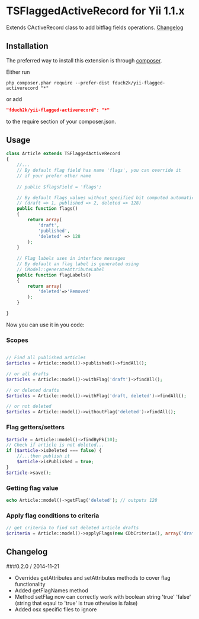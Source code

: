 # TSFlaggedActiveRecord for Yii 1.1.x

Extends CActiveRecord class to add bitflag fields operations. [Changelog](#Changelog)

## Installation
The preferred way to install this extension is through [composer](http://getcomposer.org/download/).

Either run

```
php composer.phar require --prefer-dist fduch2k/yii-flagged-activerecord "*"
```

or add

```json
"fduch2k/yii-flagged-activerecord": "*"
```

to the require section of your composer.json.

## Usage

```php
class Article extends TSFlaggedActiveRecord 
{
    //...
    // By default flag field has name 'flags', you can override it 
    // if your prefer other name
    
    // public $flagsField = 'flags';

    // By default flags values without specified bit computed automatically 
    // (draft => 1, published => 2, deleted => 128)
    public function flags() 
    {
        return array(
            'draft',
            'published',
            'deleted' => 128
        );
    }
    
    // Flag labels uses in interface messages
    // By default an flag label is generated using
    // CModel::generateAttributeLabel
    public function flagLabels()
    {
        return array(
            'deleted'=>'Removed'
        );
    }

}
```

Now you can use it in you code:
### Scopes
```php

// Find all published articles
$articles = Article::model()->published()->findAll();

// or all drafts
$articles = Article::model()->withFlag('draft')->findAll();

// or deleted drafts
$articles = Article::model()->withFlag('draft, deleted')->findAll();

// or not deleted
$articles = Article::model()->withoutFlag('deleted')->findAll();
```

### Flag getters/setters
```php
$article = Article::model()->findByPk(10);
// Check if article is not deleted...
if ($article->isDeleted === false) {
    //...then publish it
    $article->isPublished = true;
}
$article->save();
```

### Getting flag value
```php
echo Article::model()->getFlag('deleted'); // outputs 128
```

### Apply flag conditions to criteria
```php
// get criteria to find not deleted article drafts
$criteria = Article::model()->applyFlags(new CDbCriteria(), array('draft', '!deleted'));
```

## Changelog
###0.2.0 / 2014-11-21

 * Overrides getAttributes and setAttributes methods to cover flag functionality
 * Added getFlagNames method
 * Method setFlag now can correctly work with boolean string 'true' 'false' (string that eqaul to 'true' is true othewise is false)
 * Added osx specific files to ignore

